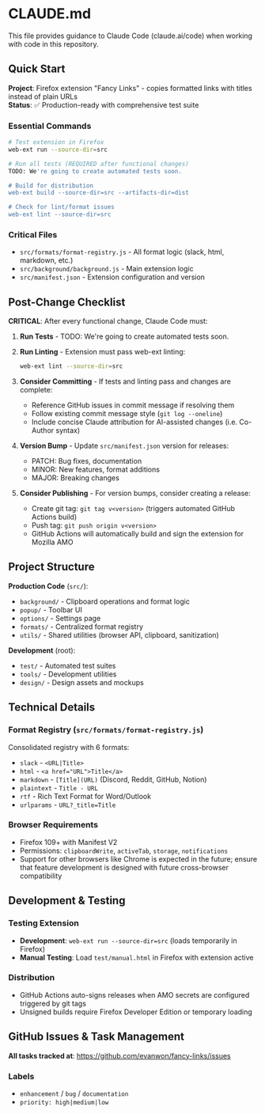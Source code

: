 # CLAUDE.md

This file provides guidance to Claude Code (claude.ai/code) when working with code in this repository.

## Quick Start

**Project**: Firefox extension "Fancy Links" - copies formatted links with titles instead of plain URLs  
**Status**: ✅ Production-ready with comprehensive test suite

### Essential Commands
```bash
# Test extension in Firefox
web-ext run --source-dir=src

# Run all tests (REQUIRED after functional changes)
TODO: We're going to create automated tests soon.

# Build for distribution
web-ext build --source-dir=src --artifacts-dir=dist

# Check for lint/format issues
web-ext lint --source-dir=src
```

### Critical Files
- `src/formats/format-registry.js` - All format logic (slack, html, markdown, etc.)
- `src/background/background.js` - Main extension logic
- `src/manifest.json` - Extension configuration and version

## Post-Change Checklist

**CRITICAL**: After every functional change, Claude Code must:

1. **Run Tests** - TODO: We're going to create automated tests soon.

2. **Run Linting** - Extension must pass web-ext linting:
   ```bash
   web-ext lint --source-dir=src
   ```

3. **Consider Committing** - If tests and linting pass and changes are complete:
   - Reference GitHub issues in commit message if resolving them
   - Follow existing commit message style (`git log --oneline`)
   - Include concise Claude attribution for AI-assisted changes (i.e. Co-Author syntax)

4. **Version Bump** - Update `src/manifest.json` version for releases:
   - PATCH: Bug fixes, documentation
   - MINOR: New features, format additions
   - MAJOR: Breaking changes

5. **Consider Publishing** - For version bumps, consider creating a release:
   - Create git tag: `git tag v<version>` (triggers automated GitHub Actions build)
   - Push tag: `git push origin v<version>` 
   - GitHub Actions will automatically build and sign the extension for Mozilla AMO

## Project Structure

**Production Code** (`src/`):
- `background/` - Clipboard operations and format logic  
- `popup/` - Toolbar UI
- `options/` - Settings page
- `formats/` - Centralized format registry
- `utils/` - Shared utilities (browser API, clipboard, sanitization)

**Development** (root):
- `test/` - Automated test suites
- `tools/` - Development utilities  
- `design/` - Design assets and mockups

## Technical Details

### Format Registry (`src/formats/format-registry.js`)
Consolidated registry with 6 formats:
- `slack` - `<URL|Title>`
- `html` - `<a href="URL">Title</a>`  
- `markdown` - `[Title](URL)` (Discord, Reddit, GitHub, Notion)
- `plaintext` - `Title - URL`
- `rtf` - Rich Text Format for Word/Outlook
- `urlparams` - `URL?_title=Title`

### Browser Requirements
- Firefox 109+ with Manifest V2
- Permissions: `clipboardWrite`, `activeTab`, `storage`, `notifications`
- Support for other browsers like Chrome is expected in the future; ensure that feature development is designed with future cross-browser compatibility

## Development & Testing

### Testing Extension
- **Development**: `web-ext run --source-dir=src` (loads temporarily in Firefox)
- **Manual Testing**: Load `test/manual.html` in Firefox with extension active

### Distribution
- GitHub Actions auto-signs releases when AMO secrets are configured triggered by git tags
- Unsigned builds require Firefox Developer Edition or temporary loading

## GitHub Issues & Task Management

**All tasks tracked at**: https://github.com/evanwon/fancy-links/issues

### Labels
- `enhancement` / `bug` / `documentation` 
- `priority: high|medium|low`